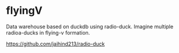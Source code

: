 # flyingV
Data warehouse based on duckdb using radio-duck. Imagine multiple radioa-ducks in flying-v formation. 

https://github.com/jaihind213/radio-duck
